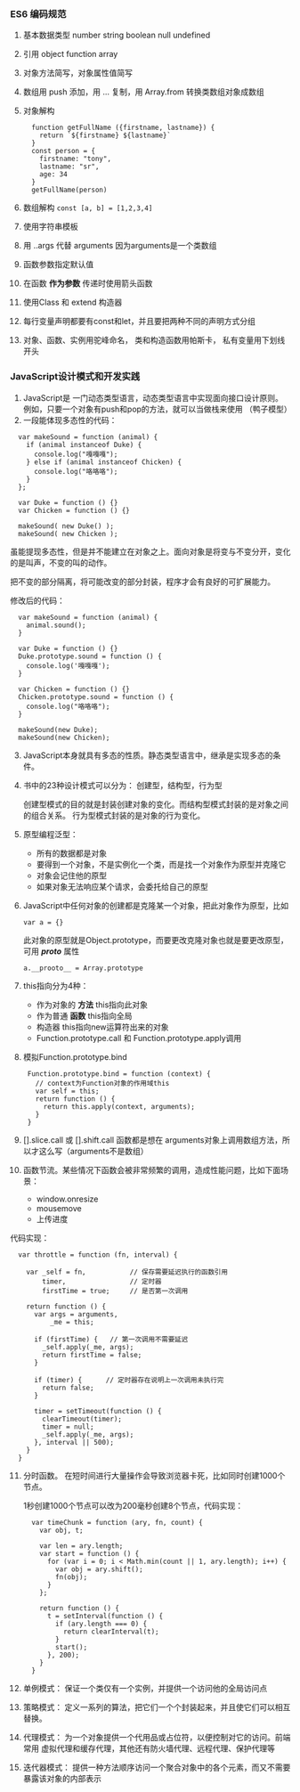 
### ES6 编码规范

1. 基本数据类型 number string boolean null undefined
2. 引用 object function array
3. 对象方法简写，对象属性值简写
4. 数组用 push 添加，用 ... 复制，用 Array.from 转换类数组对象成数组
5. 对象解构
    ```
      function getFullName ({firstname, lastname}) {
        return `${firstname} ${lastname}`
      }
      const person = {
        firstname: "tony",
        lastname: "sr",
        age: 34
      }
      getFullName(person)
    ```

6. 数组解构  ``` const [a, b] = [1,2,3,4] ```
7. 使用字符串模板
8. 用 ..args 代替 arguments  因为arguments是一个类数组
9. 函数参数指定默认值
10. 在函数 **作为参数** 传递时使用箭头函数
11. 使用Class 和 extend 构造器
12. 每行变量声明都要有const和let，并且要把两种不同的声明方式分组
13. 对象、函数、实例用驼峰命名， 类和构造函数用帕斯卡， 私有变量用下划线开头

### JavaScript设计模式和开发实践

1. JavaScript是 一门动态类型语言，动态类型语言中实现面向接口设计原则。 例如，只要一个对象有push和pop的方法，就可以当做栈来使用 （鸭子模型）
2. 一段能体现多态性的代码：

  ```
    var makeSound = function (animal) {
      if (animal instanceof Duke) {
        console.log("嘎嘎嘎");
      } else if (animal instanceof Chicken) {
        console.log("咯咯咯");
      }
    };

    var Duke = function () {}
    var Chicken = function () {}

    makeSound( new Duke() );
    makeSound( new Chicken );
  ```

  虽能提现多态性，但是并不能建立在对象之上。面向对象是将变与不变分开，变化的是叫声，不变的叫的动作。

  把不变的部分隔离，将可能改变的部分封装，程序才会有良好的可扩展能力。

  修改后的代码：

  ```
    var makeSound = function (animal) {
      animal.sound();
    }

    var Duke = function () {}
    Duke.prototype.sound = function () {
      console.log('嘎嘎嘎');
    }

    var Chicken = function () {}
    Chicken.prototype.sound = function () {
      console.log("咯咯咯");
    }

    makeSound(new Duke);
    makeSound(new Chicken);
  ```

3. JavaScript本身就具有多态的性质。静态类型语言中，继承是实现多态的条件。
4. 书中的23种设计模式可以分为： 创建型，结构型，行为型

   创建型模式的目的就是封装创建对象的变化。而结构型模式封装的是对象之间的组合关系。 行为型模式封装的是对象的行为变化。

5. 原型编程泛型：

   * 所有的数据都是对象
   * 要得到一个对象，不是实例化一个类，而是找一个对象作为原型并克隆它
   * 对象会记住他的原型
   * 如果对象无法响应某个请求，会委托给自己的原型

6. JavaScript中任何对象的创建都是克隆某一个对象，把此对象作为原型，比如

   `var a = {}`

   此对象的原型就是Object.prototype，而要更改克隆对象也就是要更改原型，可用 *__proto__* 属性  

   `a.__prooto__ = Array.prototype`

7. this指向分为4种：

   * 作为对象的 **方法**    this指向此对象
   * 作为普通 **函数**      this指向全局
   * 构造器                this指向new运算符出来的对象
   * Function.prototype.call 和 Function.prototype.apply调用

8. 模拟Function.prototype.bind

   ```
    Function.prototype.bind = function (context) {
      // context为Function对象的作用域this
      var self = this;
      return function () {
        return this.apply(context, arguments);
      }
    }
   ```

9. [].slice.call 或 [].shift.call 函数都是想在 arguments对象上调用数组方法，所以才这么写（arguments不是数组）
10. 函数节流。某些情况下函数会被非常频繁的调用，造成性能问题，比如下面场景：

    * window.onresize
    * mousemove
    * 上传进度

  代码实现：

  ```
    var throttle = function (fn, interval) {

      var _self = fn,           // 保存需要延迟执行的函数引用
          timer,                // 定时器
          firstTime = true;     // 是否第一次调用

      return function () {
        var args = arguments,
            _me = this;

        if (firstTime) {   // 第一次调用不需要延迟
          _self.apply(_me, args);
          return firstTime = false;
        }

        if (timer) {      // 定时器存在说明上一次调用未执行完
          return false;
        }

        timer = setTimeout(function () {
          clearTimeout(timer);
          timer = null;
          _self.apply(_me, args);
        }, interval || 500);
      }
    }
  ```

11. 分时函数。 在短时间进行大量操作会导致浏览器卡死，比如同时创建1000个节点。

    1秒创建1000个节点可以改为200毫秒创建8个节点，代码实现：

    ```
      var timeChunk = function (ary, fn, count) {
        var obj, t;

        var len = ary.length;
        var start = function () {
          for (var i = 0; i < Math.min(count || 1, ary.length); i++) {
            var obj = ary.shift();
            fn(obj);
          }
        };

        return function () {
          t = setInterval(function () {
            if (ary.length === 0) {
              return clearInterval(t);
            }
            start();
          }, 200);
        }
      }
    ```

12. 单例模式： 保证一个类仅有一个实例，并提供一个访问他的全局访问点
13. 策略模式： 定义一系列的算法，把它们一个个封装起来，并且使它们可以相互替换。
14. 代理模式： 为一个对象提供一个代用品或占位符，以便控制对它的访问。前端常用 虚拟代理和缓存代理，其他还有防火墙代理、远程代理、保护代理等
15. 迭代器模式： 提供一种方法顺序访问一个聚合对象中的各个元素，而又不需要暴露该对象的内部表示
